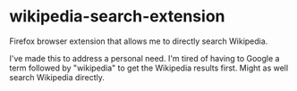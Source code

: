 # wikipedia-search-extension
Firefox browser extension that allows me to directly search Wikipedia.

I've made this to address a personal need. I'm tired of having to Google a term followed by "wikipedia" to get the Wikipedia results first. Might as well search Wikipedia directly.
